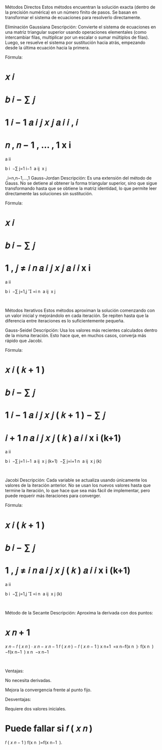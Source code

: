 Métodos Directos
Estos métodos encuentran la solución exacta (dentro de la precisión numérica) en un número finito de pasos. Se basan en transformar el sistema de ecuaciones para resolverlo directamente.

Eliminación Gaussiana
Descripción:
Convierte el sistema de ecuaciones en una matriz triangular superior usando operaciones elementales (como intercambiar filas, multiplicar por un escalar o sumar múltiplos de filas). Luego, se resuelve el sistema por sustitución hacia atrás, empezando desde la última ecuación hacia la primera.

Fórmula:

𝑥
𝑖
=
𝑏
𝑖
−
∑
𝑗
=
1
𝑖
−
1
𝑎
𝑖
𝑗
𝑥
𝑗
𝑎
𝑖
𝑖
,
𝑖
=
𝑛
,
𝑛
−
1
,
…
,
1
x 
i
​
 = 
a 
ii
​
 
b 
i
​
 −∑ 
j=1
i−1
​
 a 
ij
​
 x 
j
​
 
​
 ,i=n,n−1,…,1
Gauss-Jordan
Descripción:
Es una extensión del método de Gauss. No se detiene al obtener la forma triangular superior, sino que sigue transformando hasta que se obtiene la matriz identidad, lo que permite leer directamente las soluciones sin sustitución.

Fórmula:

𝑥
𝑖
=
𝑏
𝑖
−
∑
𝑗
=
1
,
𝑗
≠
𝑖
𝑛
𝑎
𝑖
𝑗
𝑥
𝑗
𝑎
𝑖
𝑖
x 
i
​
 = 
a 
ii
​
 
b 
i
​
 −∑ 
j=1,j

=i
n
​
 a 
ij
​
 x 
j
​
 
​
 
Métodos Iterativos
Estos métodos aproximan la solución comenzando con un valor inicial y mejorándolo en cada iteración. Se repiten hasta que la diferencia entre iteraciones es lo suficientemente pequeña.

Gauss-Seidel
Descripción:
Usa los valores más recientes calculados dentro de la misma iteración. Esto hace que, en muchos casos, converja más rápido que Jacobi.

Fórmula:

𝑥
𝑖
(
𝑘
+
1
)
=
𝑏
𝑖
−
∑
𝑗
=
1
𝑖
−
1
𝑎
𝑖
𝑗
𝑥
𝑗
(
𝑘
+
1
)
−
∑
𝑗
=
𝑖
+
1
𝑛
𝑎
𝑖
𝑗
𝑥
𝑗
(
𝑘
)
𝑎
𝑖
𝑖
x 
i
(k+1)
​
 = 
a 
ii
​
 
b 
i
​
 −∑ 
j=1
i−1
​
 a 
ij
​
 x 
j
(k+1)
​
 −∑ 
j=i+1
n
​
 a 
ij
​
 x 
j
(k)
​
 
​
 
Jacobi
Descripción:
Cada variable se actualiza usando únicamente los valores de la iteración anterior. No se usan los nuevos valores hasta que termine la iteración, lo que hace que sea más fácil de implementar, pero puede requerir más iteraciones para converger.

Fórmula:

𝑥
𝑖
(
𝑘
+
1
)
=
𝑏
𝑖
−
∑
𝑗
=
1
,
𝑗
≠
𝑖
𝑛
𝑎
𝑖
𝑗
𝑥
𝑗
(
𝑘
)
𝑎
𝑖
𝑖
x 
i
(k+1)
​
 = 
a 
ii
​
 
b 
i
​
 −∑ 
j=1,j

=i
n
​
 a 
ij
​
 x 
j
(k)
​
 
​
 
Método de la Secante
Descripción:
Aproxima la derivada con dos puntos:

𝑥
𝑛
+
1
=
𝑥
𝑛
−
𝑓
(
𝑥
𝑛
)
⋅
𝑥
𝑛
−
𝑥
𝑛
−
1
𝑓
(
𝑥
𝑛
)
−
𝑓
(
𝑥
𝑛
−
1
)
x 
n+1
​
 =x 
n
​
 −f(x 
n
​
 )⋅ 
f(x 
n
​
 )−f(x 
n−1
​
 )
x 
n
​
 −x 
n−1
​
 
​
 
Ventajas:

No necesita derivadas.

Mejora la convergencia frente al punto fijo.

Desventajas:

Requiere dos valores iniciales.

Puede fallar si 
𝑓
(
𝑥
𝑛
)
=
𝑓
(
𝑥
𝑛
−
1
)
f(x 
n
​
 )=f(x 
n−1
​
 ).
